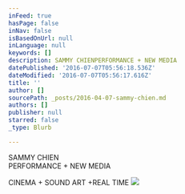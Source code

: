 ```yaml
---
inFeed: true
hasPage: false
inNav: false
isBasedOnUrl: null
inLanguage: null
keywords: []
description: SAMMY CHIENPERFORMANCE + NEW MEDIA
datePublished: '2016-07-07T05:56:18.536Z'
dateModified: '2016-07-07T05:56:17.616Z'
title: ''
author: []
sourcePath: _posts/2016-04-07-sammy-chien.md
authors: []
publisher: null
starred: false
_type: Blurb

---
```

SAMMY CHIEN  
PERFORMANCE + NEW MEDIA

CINEMA + SOUND ART +REAL TIME
![](https://the-grid-user-content.s3-us-west-2.amazonaws.com/28b4928d-16bc-4dd6-a71b-46454f3379fb.jpg)